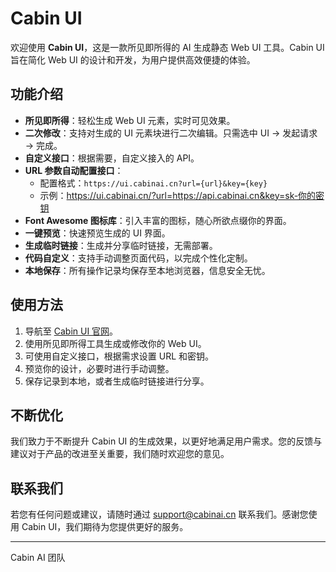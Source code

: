 # Cabin UI

欢迎使用 **Cabin UI**，这是一款所见即所得的 AI 生成静态 Web UI 工具。Cabin UI 旨在简化 Web UI 的设计和开发，为用户提供高效便捷的体验。

## 功能介绍

- **所见即所得**：轻松生成 Web UI 元素，实时可见效果。
- **二次修改**：支持对生成的 UI 元素块进行二次编辑。只需选中 UI → 发起请求 → 完成。
- **自定义接口**：根据需要，自定义接入的 API。
- **URL 参数自动配置接口**：
  - 配置格式：`https://ui.cabinai.cn?url={url}&key={key}`
  - 示例：https://ui.cabinai.cn/?url=https://api.cabinai.cn&key=sk-你的密钥
- **Font Awesome 图标库**：引入丰富的图标，随心所欲点缀你的界面。
- **一键预览**：快速预览生成的 UI 界面。
- **生成临时链接**：生成并分享临时链接，无需部署。
- **代码自定义**：支持手动调整页面代码，以完成个性化定制。
- **本地保存**：所有操作记录均保存至本地浏览器，信息安全无忧。

## 使用方法

1. 导航至 [Cabin UI 官网](https://ui.cabinai.cn)。
2. 使用所见即所得工具生成或修改你的 Web UI。
3. 可使用自定义接口，根据需求设置 URL 和密钥。
4. 预览你的设计，必要时进行手动调整。
5. 保存记录到本地，或者生成临时链接进行分享。

## 不断优化

我们致力于不断提升 Cabin UI 的生成效果，以更好地满足用户需求。您的反馈与建议对于产品的改进至关重要，我们随时欢迎您的意见。

## 联系我们

若您有任何问题或建议，请随时通过 [support@cabinai.cn](mailto:support@cabinai.cn) 联系我们。感谢您使用 Cabin UI，我们期待为您提供更好的服务。

---

Cabin AI 团队
